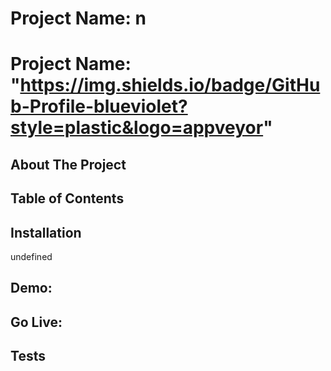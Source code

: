 # Project Name: n
# Project Name: "https://img.shields.io/badge/GitHub-Profile-blueviolet?style=plastic&logo=appveyor"
## About The Project

## Table of Contents

## Installation
undefined
## Demo:

## Go Live:

## Tests
